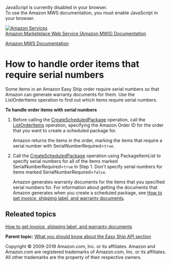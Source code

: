 <div id="MWSDX_noscript">

JavaScript is currently disabled in your browser.  
To use the Amazon MWS documentation, you must enable JavaScript in your
browser.

</div>

<div id="MWSDX_divtop">

[![Amazon
Services](https://images-na.ssl-images-amazon.com/images/G/08/mwsportal/fr_FR/amazonservices.gif
"Amazon Services")](http://services.amazon.fr)  
<span id="MWSDX_titlebar">[Amazon Marketplace Web Service (Amazon MWS)
Documentation](https://developer.amazonservices.fr/gp/mws/docs.html)</span>

</div>

<div id="MWSDX_divbottom">

<div id="MWSDX_divleft">

<div id="MWSDX_toc">

</div>

</div>

<div id="MWSDX_divright">

<div id="MWSDX_content">

<span id="MWSDX_breadcrumbs">[Amazon MWS
Documentation](https://developer.amazonservices.fr/gp/mws/docs.html)</span>

<div id="EasyShip_HowToHandleSerialNumbers" class="nested0">

# How to handle order items that require serial numbers

<div class="body">

Some items in an <span class="ph">Amazon Easy Ship</span> order require
serial numbers so that Amazon can generate warranty documents for them.
Use the <span class="keyword apiname">ListOrderItems</span> operation to
find out which items require serial numbers.

<div class="p">

**To handle order items with serial numbers**

1.  Before calling the
    [CreateScheduledPackage](EasyShip_CreateScheduledPackage.md)
    operation, call the
    [ListOrderItems](../orders-2013-09-01/Orders_ListOrderItems.md)
    operation, specifying the Amazon Order ID for the order that you
    want to create a scheduled package for.
    
    Amazon returns the items in the order, marking the items that
    require a serial number with
    <span class="keyword parmname">SerialNumberRequired</span>=`true`.

2.  Call the
    [CreateScheduledPackage](EasyShip_CreateScheduledPackage.md)
    operation using
    <span class="keyword parmname">PackageItemList</span> to specify
    serial numbers for all of the items marked
    <span class="keyword parmname">SerialNumberRequired</span>=`true` in
    Step 1. Don't specify serial numbers for items marked
    <span class="keyword parmname">SerialNumberRequired</span>=`false`.
    
    Amazon generates warranty documents for the items that you specified
    serial numbers for. For information about getting the documents that
    Amazon generates when you create a scheduled package, see [How to
    get invoice, shipping label, and warranty
    documents](../easy_ship/EasyShip_HowToGetEasyShipDocs.md).

</div>

<div class="section">

## Releated topics

[How to get invoice, shipping label, and warranty
documents](../easy_ship/EasyShip_HowToGetEasyShipDocs.md)

</div>

</div>

<div class="related-links">

<div class="familylinks">

<div class="parentlink">

**Parent topic:** [What you should know about the Easy Ship API
section](../easy_ship/EasyShip_Overview.md)

</div>

</div>

</div>

</div>

<div id="MWSDX_footer">

Copyright © 2009-2019 Amazon.com, Inc. or its affiliates. Amazon and
Amazon.com are registered trademarks of Amazon.com, Inc. or its
affiliates. All other trademarks are the property of their respective
owners.

</div>

</div>

</div>

<div style="clear: both;">

</div>

</div>

